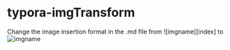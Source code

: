 # typora-imgTransform
Change the image insertion format in the .md file from ![imgname][index] to ![imgname](url)
